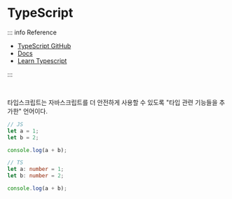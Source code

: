 # TypeScript

::: info Reference

- [TypeScript GitHub](https://github.com/microsoft/TypeScript)
- [Docs](https://www.typescriptlang.org/)
- [Learn Typescript](https://learntypescript.dev/)

:::

<br>

타입스크립트는 자바스크립트를 더 안전하게 사용할 수 있도록 "타입 관련 기능들을 추가한" 언어이다.

```js
// JS
let a = 1;
let b = 2;

console.log(a + b);
```

```ts
// TS
let a: number = 1;
let b: number = 2;

console.log(a + b);
```
